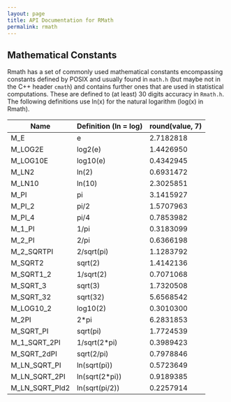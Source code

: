 ```yaml
---
layout: page
title: API Documentation for RMath
permalink: rmath
---
```


## Mathematical Constants
Rmath has a set of commonly used mathematical constants encompassing constants defined by POSIX and usually
found in `math.h` (but maybe not in the C++ header `cmath`) and contains further ones that are used in statistical
computations. These are defined to (at least) 30 digits accuracy in `Rmath.h`. The following definitions use ln(x)
for the natural logarithm (log(x) in Rmath).

| Name           | Definition (ln = log) | round(value, 7) |
|----------------|-----------------------|-----------------|
| M_E            | e                     | 2.7182818       |
| M_LOG2E        | log2(e)               | 1.4426950       |
| M_LOG10E       | log10(e)              | 0.4342945       |
| M_LN2          | ln(2)                 | 0.6931472       |
| M_LN10         | ln(10)                | 2.3025851       |
| M_PI           | pi                    | 3.1415927       |
| M_PI_2         | pi/2                  | 1.5707963       |
| M_PI_4         | pi/4                  | 0.7853982       |
| M_1_PI         | 1/pi                  | 0.3183099       |
| M_2_PI         | 2/pi                  | 0.6366198       |
| M_2_SQRTPI     | 2/sqrt(pi)            | 1.1283792       |
| M_SQRT2        | sqrt(2)               | 1.4142136       |
| M_SQRT1_2      | 1/sqrt(2)             | 0.7071068       |
| M_SQRT_3       | sqrt(3)               | 1.7320508       |
| M_SQRT_32      | sqrt(32)              | 5.6568542       |
| M_LOG10_2      | log10(2)              | 0.3010300       |
| M_2PI          | 2*pi                  | 6.2831853       |
| M_SQRT_PI      | sqrt(pi)              | 1.7724539       |
| M_1_SQRT_2PI   | 1/sqrt(2*pi)	         | 0.3989423       |
| M_SQRT_2dPI	 | sqrt(2/pi)	         | 0.7978846       |
| M_LN_SQRT_PI   | ln(sqrt(pi))          | 0.5723649       |
| M_LN_SQRT_2PI  | ln(sqrt(2*pi))        | 0.9189385       |
| M_LN_SQRT_PId2 | ln(sqrt(pi/2))        | 0.2257914       |